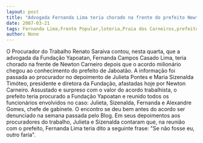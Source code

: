 ```yaml
---
layout: post
title: "Advogada Fernanda Lima teria chorado na frente do prefeito Newton Carneiro"
date: 2007-03-21
tags: Fernanda Lima,Frente Popular,loteria,Praia dos Carneiros,prefeito
author: None
---
```

O Procurador do Trabalho Renato Saraiva contou, nesta quarta, que a advogada da Fundação Yapoatan, Fernanda Campos Casado Lima, teria chorado na frente de Newton Carneiro depois que o acordo milionário chegou ao conhecimento do prefeito de Jaboatão. 
A informação foi passada ao procurador no depoimento de Julieta Pontes e Maria Sizenalda Timóteo, presidente e diretora da Fundação, afastadas hoje por Newton Carneiro. 
Assustado e surpreso com o valor do acordo trabalhista, o prefeito teria procurado a Fundação Yapoatan e reunido todos os funcionários envolvidos no caso: Julieta, Sizenalda, Fernanda e Alexandre Gomes, chefe de gabinete. 
O encontro se deu bem antes do acordo ser denunciado na semana passada pelo Blog. 
Em seus depoimentos aos procuradores do trabalho, Julieta e Sizenalda contaram que, na reunião com o prefeito, Fernanda Lima teria dito a seguinte frase: \"Se não fosse eu, outro faria\". 